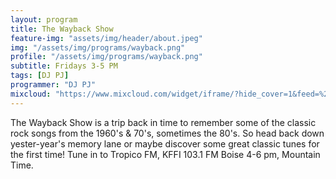 ```yaml
---
layout: program
title: The Wayback Show
feature-img: "assets/img/header/about.jpeg"
img: "/assets/img/programs/wayback.png"
profile: "/assets/img/programs/wayback.png"
subtitle: Fridays 3-5 PM
tags: [DJ PJ]
programmer: "DJ PJ"
mixcloud: "https://www.mixcloud.com/widget/iframe/?hide_cover=1&feed=%2Ftropicofm%2Fplaylists%2Fwayback-show%2F"
---
```


The Wayback Show is a trip back in time to remember some of the classic rock songs from the 1960's & 70's, sometimes the 80's. So head back down yester-year's memory lane or maybe discover some great classic tunes for the first time! Tune in to Tropico FM, KFFI 103.1 FM Boise 4-6 pm, Mountain Time.
